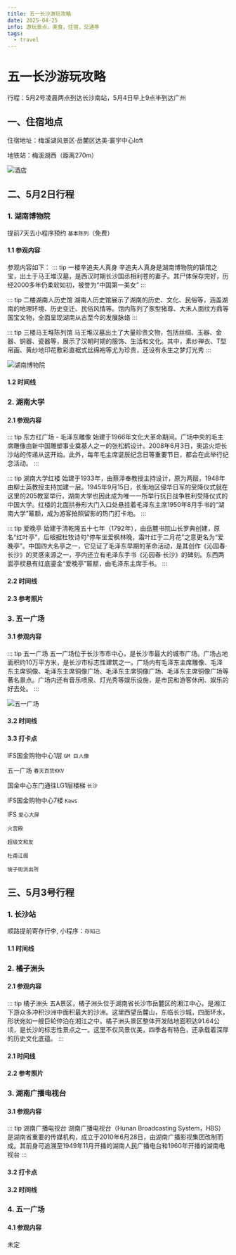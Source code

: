 ```yaml
---
title: 五一长沙游玩攻略
date: 2025-04-25
info: 游玩景点，美食，住宿，交通等
tags:
  - travel
---
```


# 五一长沙游玩攻略

<script setup lang="ts">
import TimeLine from '../.vitepress/components/TimeLine.vue'
import PhotoGroup from '../.vitepress/components/PhotoGroup.vue'

// 湖南博物院时间线
const museumTimeline = [
  { title: '出门', time: '10:30', iconKey: 'walk' },
  {
    title: '梅溪湖西站',
    content: '2号线光达方向 => 迎宾路口站（25min）',
    time: '11:00',
    iconKey: 'subway',
    type: 'success',
  },
  {
    title: '迎宾路口站',
    content: '6号线谢家桥方向 => 湘雅医院站3号口出（4min）',
    time: '11:10',
    iconKey: 'subway',
    type: 'success',
  },
  { title: '步行700m', content: '湘雅医院站出发步行（10min）', time: '11:20', iconKey: 'walk' },
  {
    title: '湖南博物院',
    content: '开始参观（约40min）',
    time: '12:00',
    iconKey: 'emoticon',
    type: 'warning',
  },
  { title: '转点', content: '开始下一个行程', time: '12:10', iconKey: 'car', type: 'info' },
]

// 湖南大学时间线
const schoolTimeline = [
  { title: '湖南博物院出发', time: '12:30', iconKey: 'walk' },
   { title: '步行700m', content: '步行至湘雅医院站3号口（10min）', time: '12:40', iconKey: 'walk' },
  {
    title: '湘雅医院站',
    content: '6号线谢家桥方向 => 六沟珑站（6min）',
    time: '12:50',
    iconKey: 'subway',
    type: 'success',
  },
  {
    title: '六沟珑站',
    content: '4号线杜家坪方向 => 湖南大学站2号口（10min）',
    time: '13:00',
    iconKey: 'subway',
    type: 'success',
  },
  {
    title: '湖南大学',
    content: '开始参观（约2h）',
    time: '15:00',
    iconKey: 'emoticon',
    type: 'warning',
  },
  { title: '转点', content: '开始下一个行程', time: '15:00', iconKey: 'car', type: 'info' },
]

// 五一广场时间线
const wuYiTimeline = [
  { title: '湖南大学出发', time: '15:10', iconKey: 'walk' },
  {
    title: '湖南大学站',
    content: '4号线罐子岭方向 => 溁湾镇站（5min）',
    time: '15:15',
    iconKey: 'subway',
    type: 'success',
  },
  {
    title: '溁湾镇站',
    content: '2号线光达方向 => 五一广场站（5min）',
    time: '15:20',
    iconKey: 'subway',
    type: 'success',
  },
  {
    title: '五一广场6D口',
    content: '开始参观（不限时间）',
    time: '15:00',
    iconKey: 'emoticon',
    type: 'warning',
  },
  { title: '返程', content: '回酒店', time: '24:00', iconKey: 'car', type: 'info' },
]

// 长沙站时间线
const changShaTimeline = [
  { title: '出门', time: '9:00', iconKey: 'walk' },
  {
    title: '梅溪湖西站',
    content: '2号线光达方向 => 长沙火车站（27min）',
    time: '9:30',
    iconKey: 'subway',
    type: 'success',
  },
  { title: '转点', content: '开始下一行程', time: '9:30', iconKey: 'car', type: 'info' },
]

// 橘子洲时间线
const juZiZhouTimeline = [
  { title: '长沙火车站出发', time: '9:40', iconKey: 'walk' },
  {
    title: '长沙火车站',
    content: '2号线梅溪湖西方向 => 橘子洲·青莲站（10min）',
    time: '10:00',
    iconKey: 'subway',
    type: 'success',
  },
  {
    title: '橘子洲',
    content: '开始参观（约2h）',
    time: '12:00',
    iconKey: 'emoticon',
    type: 'warning',
  },
  { title: '转点', content: '开始下一行程', time: '12:00', iconKey: 'car', type: 'info' },
]

// 湖南广播电视台时间线
const huNanTimeline = [
  { title: '橘子洲·青莲站出发', time: '12:00', iconKey: 'walk' },
  {
    title: '橘子洲·青莲站',
    content: '2号线光达方向 => 万家丽广场（15min）',
    time: '12:15',
    iconKey: 'subway',
    type: 'success',
  },
  {
    title: '万家丽广场',
    content: '吃饭逛街（1h30min）',
    time: '13:30',
    iconKey: 'subway',
    type: 'success',
  },
   {
    title: '万家丽广场',
    content: '5号线水渡河方向 => 马栏山站3号口（10min）',
    time: '13:40',
    iconKey: 'subway',
    type: 'success',
  },
  { 
    title: '马栏山站3号口步行900m',
    content:'步行至湖南广播电视台（10min）',
    time:'14:00',
    iconKey: 'walk'
  },
  {
    title: '湖南广播电视台',
    content: '开始参观（约1h）',
    time: '15:00',
    iconKey: 'emoticon',
    type: 'warning',
  },
  { title: '转点', content: '开始下一行程', time: '15:00', iconKey: 'car', type: 'info' },
]

</script>

行程：5月2号凌晨两点到达长沙南站，5月4日早上9点半到达广州

## 一、住宿地点

住宿地址：梅溪湖风景区·岳麓区达美·寰宇中心loft

地铁站：梅溪湖西（距离270m）

![酒店](../img/changsha_travel1.jpg)

## 二、5月2日行程

### 1. 湖南博物院

提前7天去小程序预约 `基本陈列`（免费）

#### 1.1 参观内容

参观内容如下：
::: tip 一楼辛追夫人真身
辛追夫人真身是湖南博物院的镇馆之宝，出土于马王堆汉墓，是西汉时期长沙国丞相利苍的妻子。其尸体保存完好，历经2000多年仍柔软如初，被誉为“中国第一美女”
:::

::: tip 二楼湖南人历史馆
湖南人历史馆展示了湖南的历史、文化、民俗等，涵盖湖南的地理环境、历史变迁、民俗风情等。馆内陈列了豕型猪尊、大禾人面纹方鼎等国宝文物，全面呈现湖南从古至今的发展脉络
:::

::: tip 三楼马王堆陈列馆
马王堆汉墓出土了大量珍贵文物，包括丝绸、玉器、金器、铜器、瓷器等，展示了汉朝时期的服饰、生活和文化。其中，素纱禅衣、T型帛画、黄纱地印花敷彩直裾式丝绵袍等尤为珍贵，还设有永生之梦灯光秀
:::

![湖南博物院](../img/changsha_travel2.jpg)

#### 1.2 时间线

<TimeLine :data="museumTimeline" />

### 2. 湖南大学

#### 2.1 参观内容

::: tip 东方红广场 - 毛泽东雕像
始建于1966年文化大革命期间。广场中央的毛主席雕像由新中国雕塑事业奠基人之一的张松鹤设计。2008年6月3日，奥运火炬长沙站的传递从这开始。此外，每年毛主席诞辰纪念日等重要节日，都会在此举行纪念活动。
:::

::: tip 湖南大学红楼
始建于1933年，由蔡泽奉教授主持设计，原为两层，1948年由柳士英教授主持加建一层。1945年9月15日，长衡地区侵华日军的受降仪式就在这里的205教室举行，湖南大学也因此成为唯一一所举行抗日战争胜利受降仪式的中国大学。红楼的北面拱券形大门入口处悬挂着毛泽东主席1950年8月手书的“湖南大学”匾额，成为游客拍照留影的热门打卡地。
:::

::: tip 爱晚亭
始建于清乾隆五十七年（1792年），由岳麓书院山长罗典创建，原名“红叶亭”，后根据杜牧诗句“停车坐爱枫林晚，霜叶红于二月花”之意更名为“爱晚亭”。中国四大名亭之一，它见证了毛泽东早期的革命活动，是其创作《沁园春·长沙》的灵感来源之一，亭内还立有毛泽东手书《沁园春·长沙》的碑刻。东西两面亭棂悬有红底鎏金“爱晚亭”匾额，由毛泽东主席手书。
:::

#### 2.2 时间线

<TimeLine :data="schoolTimeline" />

#### 2.3 参考照片

<PhotoGroup style="margin:20px 0;" :images="[
  'changsha_travel3.jpg',
  'changsha_travel4.jpg',
  'changsha_travel6.jpg',
  'changsha_travel7.jpg',
  'changsha_travel8.jpg',
  'changsha_travel9.jpg',
  'changsha_travel10.jpg',
  'changsha_travel11.jpg',
  'changsha_travel12.jpg',
  'changsha_travel13.jpg',
  'changsha_travel14.jpg',
  'changsha_travel15.jpg',
  'changsha_travel16.jpg',
  'changsha_travel17.jpg',
  'changsha_travel18.jpg',
]" />

### 3. 五一广场

#### 3.1 参观内容

::: tip 五一广场
五一广场位于长沙市市中心，是长沙市最大的城市广场。广场占地面积约10万平方米，是长沙市标志性建筑之一。广场内有毛泽东主席雕像、毛泽东主席铜像、毛泽东主席铜像广场、毛泽东主席铜像广场、毛泽东主席铜像广场等著名景点。广场内还有音乐喷泉、灯光秀等娱乐设施，是市民和游客休闲、娱乐的好去处。
:::

![五一广场](../img/changsha_travel56.jpg)

#### 3.2 时间线

<TimeLine :data="wuYiTimeline" />

#### 3.3 打卡点

IFS国金购物中心1层 `GM 巨人像`

<PhotoGroup style="margin:20px 0;" :images="[
  'changsha_travel19.jpg',
  'changsha_travel20.jpg',
  'changsha_travel21.jpg',
  'changsha_travel22.jpg',
]" />

五一广场 `春天百货KKV`

<PhotoGroup style="margin:20px 0;" :images="[
  'changsha_travel23.jpg',
  'changsha_travel24.jpg',
  'changsha_travel25.jpg',
  'changsha_travel26.jpg',
  'changsha_travel27.jpg',
  'changsha_travel28.jpg',
]" />

国金中心东门通往LG1层楼梯 `长沙`

<PhotoGroup style="margin:20px 0;" :images="[
  'changsha_travel29.jpg',
  'changsha_travel30.jpg',
  'changsha_travel31.jpg',
  'changsha_travel32.jpg',
]" />

IFS国金购物中心7楼 `Kaws`

<PhotoGroup style="margin:20px 0;" :images="[
  'changsha_travel33.jpg',
  'changsha_travel34.jpg',
  'changsha_travel35.jpg',
  'changsha_travel36.jpg',
]" />

IFS `爱心大屏`

<PhotoGroup style="margin:20px 0;" :images="[
  'changsha_travel37.jpg',
  'changsha_travel38.jpg',
  'changsha_travel39.jpg',
  'changsha_travel40.jpg',
]" />

`火宫殿`

<PhotoGroup style="margin:20px 0;" :images="[
  'changsha_travel41.jpg',
  'changsha_travel42.jpg',
  'changsha_travel43.jpg',
  'changsha_travel44.jpg',
]" />

`超级文和友`

<PhotoGroup style="margin:20px 0;" :images="[
  'changsha_travel45.jpg',
  'changsha_travel46.jpg',
  'changsha_travel47.jpg',
]" />

`杜甫江阁`

<PhotoGroup style="margin:20px 0;" :images="[
  'changsha_travel48.jpg',
  'changsha_travel49.jpg',
  'changsha_travel50.jpg',
  'changsha_travel51.jpg',
]" />

`坡子街派出所`

<PhotoGroup style="margin:20px 0;" :images="[
  'changsha_travel52.jpg',
  'changsha_travel53.jpg',
  'changsha_travel54.jpg',
  'changsha_travel55.jpg',
]" />

## 三、5月3号行程

### 1. 长沙站

顺路提前寄存行李, 小程序：`存知己`

#### 1.1 时间线

<TimeLine :data="changShaTimeline" />

### 2. 橘子洲头

#### 2.1 参观内容

::: tip 橘子洲头
五A景区，橘子洲头位于湖南省长沙市岳麓区的湘江中心，是湘江下游众多冲积沙洲中面积最大的沙洲。这里西望岳麓山，东临长沙城，四面环水，形状宛如一艘巨轮停泊在湘江之中。橘子洲头景区整体开发陆地面积达91.64公顷，是长沙的标志性景点之一。这里不仅风景优美，四季各有特色，还承载着深厚的历史文化底蕴。
:::

#### 2.1 时间线

<TimeLine :data="juZiZhouTimeline" />

#### 2.2 参考照片

<PhotoGroup style="margin:20px 0;" :images="[
  'changsha_travel57.jpg',
  'changsha_travel58.jpg',
  'changsha_travel59.jpg',
  'changsha_travel60.jpg',
  'changsha_travel61.jpg',
  'changsha_travel62.jpg',
  'changsha_travel63.jpg',
  'changsha_travel64.jpg',
  'changsha_travel65.jpg',
]" />

### 3. 湖南广播电视台

#### 3.1 参观内容

::: tip 湖南广播电视台
湖南广播电视台（Hunan Broadcasting System，HBS）是湖南省重要的传媒机构，成立于2010年6月28日，由湖南广播影视集团改制而成。其前身可追溯至1949年11月开播的湖南人民广播电台和1960年开播的湖南电视台
:::

#### 3.2 打卡点

<PhotoGroup style="margin:20px 0;" :images="[
  'changsha_travel66.jpg',
  'changsha_travel67.jpg',
  'changsha_travel68.jpg',
]" />

#### 3.2 时间线

<TimeLine :data="huNanTimeline" />

### 4. 五一广场

#### 4.1 参观内容

未定
